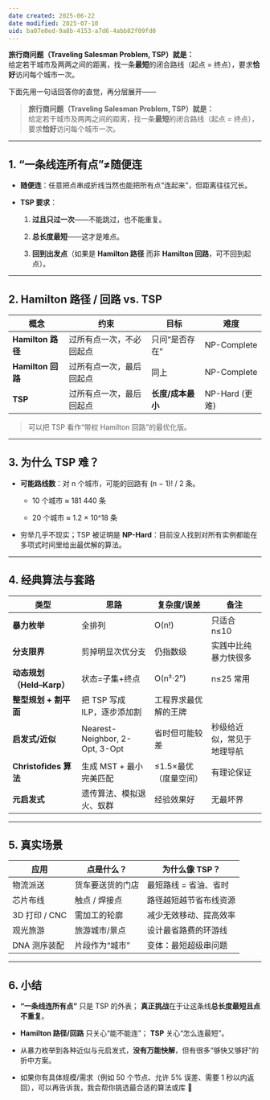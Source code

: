 ```yaml
---
date created: 2025-06-22
date modified: 2025-07-10
uid: ba07e0ed-9a8b-4153-a7d6-4abb82f09fd0
---
```

**旅行商问题（Traveling Salesman Problem, TSP）就是：**  
给定若干城市及两两之间的距离，找一条**最短**的闭合路线（起点 = 终点），要求**恰好**访问每个城市一次。

下面先用一句话回答你的直觉，再分层展开——

> **旅行商问题（Traveling Salesman Problem, TSP）就是：**  
> 给定若干城市及两两之间的距离，找一条**最短**的闭合路线（起点 = 终点），要求**恰好**访问每个城市一次。

---

## 1. “一条线连所有点”≠随便连

- **随便连**：任意把点串成折线当然也能把所有点“连起来”，但距离往往冗长。
    
- **TSP 要求**：
    
    1. **过且只过一次**——不能跳过，也不能重复。
        
    2. **总长度最短**——这才是难点。
        
    3. **回到出发点**（如果是 **Hamilton 路径** 而非 **Hamilton 回路**，可不回到起点）。
        

---

## 2. Hamilton 路径 / 回路 vs. TSP

|概念|约束|目标|难度|
|---|---|---|---|
|**Hamilton 路径**|过所有点一次，不必回起点|只问“是否存在”|NP-Complete|
|**Hamilton 回路**|过所有点一次，最后回起点|同上|NP-Complete|
|**TSP**|过所有点一次，最后回起点|**长度/成本最小**|NP-Hard (更难)|

> 可以把 TSP 看作“带权 Hamilton 回路”的最优化版。

---

## 3. 为什么 TSP 难？

- **可能路线数**：对 n 个城市，可能的回路有 (n − 1)! / 2 条。
    
    - 10 个城市 ≈ 181 440 条
        
    - 20 个城市 ≈ 1.2 × 10^18 条
        
- 穷举几乎不现实；TSP 被证明是 **NP-Hard**：目前没人找到对所有实例都能在多项式时间里给出最优解的算法。
    

---

## 4. 经典算法与套路

|类型|思路|复杂度/误差|备注|
|---|---|---|---|
|**暴力枚举**|全排列|O(n!)|只适合 n≤10|
|**分支限界**|剪掉明显次优分支|仍指数级|实践中比纯暴力快很多|
|**动态规划（Held–Karp）**|状态=子集+终点|O(n²·2ⁿ)|n≤25 常用|
|**整型规划 + 割平面**|把 TSP 写成 ILP，逐步添加割|工程界求最优解的王牌||
|**启发式/近似**|Nearest-Neighbor, 2-Opt, 3-Opt|省时但可能较差|秒级给近似，常见于地理导航|
|**Christofides 算法**|生成 MST + 最小完美匹配|≤1.5×最优（度量空间）|有理论保证|
|**元启发式**|遗传算法、模拟退火、蚁群|经验效果好|无最坏界|

---

## 5. 真实场景

|应用|点是什么？|为什么像 TSP？|
|---|---|---|
|物流派送|货车要送货的门店|最短路线 = 省油、省时|
|芯片布线|触点 / 焊接点|路径越短越节省布线资源|
|3D 打印 / CNC|需加工的轮廓|减少无效移动、提高效率|
|观光旅游|旅游城市/景点|设计最省路费的环游线|
|DNA 测序装配|片段作为“城市”|变体：最短超级串问题|

---

## 6. 小结

- **“一条线连所有点”** 只是 TSP 的外表；
    **真正挑战**在于让这条线**总长度最短且点不重复**。
    
- **Hamilton 路径/回路** 只关心“能不能连”；
    **TSP** 关心“怎么连最短”。
    
- 从暴力枚举到各种近似与元启发式，**没有万能快解**，但有很多“够快又够好”的折中方案。
    
- 如果你有具体规模/需求（例如 50 个节点、允许 5% 误差、需要 1 秒以内返回），可以再告诉我，我会帮你挑选最合适的算法或库 🚀
